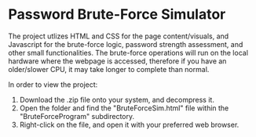 # Password Brute-Force Simulator
The project utlizes HTML and CSS for the page content/visuals, and Javascript for the brute-force logic, password strength assessment, and other small functionalities. The brute-force operations will run on the local hardware where the webpage is accessed, therefore if you have an older/slower CPU, it may take longer to complete than normal.

In order to view the project:
1. Download the .zip file onto your system, and decompress it.
2. Open the folder and find the "BruteForceSim.html" file within the "BruteForceProgram" subdirectory.
3. Right-click on the file, and open it with your preferred web browser.

